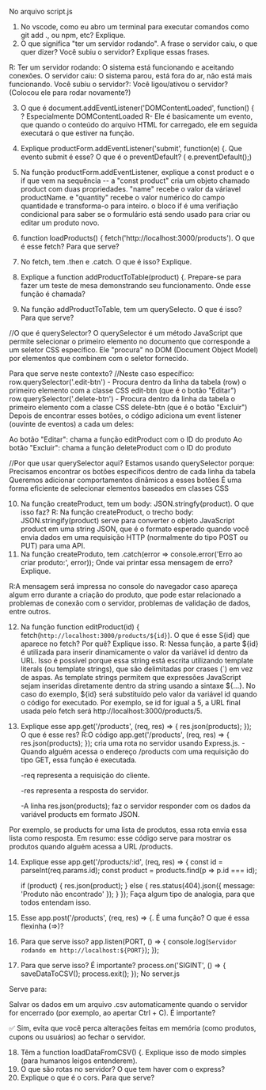 No arquivo script.js

1) No vscode, como eu abro um terminal para executar comandos como git add ., ou npm, etc? Explique.
2) O que significa "ter um servidor rodando". A frase o servidor caiu, o que quer dizer? Você subiu o servidor? Explique essas frases.

R: Ter um servidor rodando: O sistema está funcionando e aceitando conexões.
O servidor caiu: O sistema parou, está fora do ar, não está mais funcionando.
Você subiu o servidor?: Você ligou/ativou o servidor? (Colocou ele para rodar novamente?)

3) O que é document.addEventListener('DOMContentLoaded', function() { ? Especialmente DOMContentLoaded
R- Ele é basicamente um evento, que quando o conteúdo do arquivo HTML for carregado, ele em seguida executará o que estiver na função.

4) Explique  productForm.addEventListener('submit', function(e) {. Que evento submit é esse? O que é o preventDefault? ( e.preventDefault();)
5) Na função productForm.addEventListener, explique a const product e o if que vem na sequência
 -- a "const product" cria um objeto chamado product com duas propriedades. "name" recebe o valor da váriavel productName. e "quantity" recebe o valor numérico do campo quantidade e transforma-o para inteiro. o bloco if é uma verifiação condicional para saber se o formulário está sendo usado para criar ou editar um produto novo.

6)  function loadProducts() {
        fetch('http://localhost:3000/products'). O que é esse fetch? Para que serve?
7) No fetch, tem .then e .catch. O que é isso? Explique.
8) Explique a function addProductToTable(product) {. Prepare-se para fazer um teste de mesa demonstrando seu funcionamento. Onde esse função é chamada?
9) Na função addProductToTable, tem um querySelecto. O que é isso? Para que serve?

//O que é querySelector? 
O querySelector é um método JavaScript que permite selecionar o primeiro elemento no documento que corresponde a um seletor CSS específico. Ele "procura" no DOM (Document Object Model) por elementos que combinem com o seletor fornecido.

Para que serve neste contexto?
//Neste caso específico:
  row.querySelector('.edit-btn') - Procura dentro da linha da tabela (row) o primeiro elemento com a classe CSS edit-btn (que é o botão "Editar")
  row.querySelector('.delete-btn') - Procura dentro da linha da tabela o primeiro elemento com a classe CSS delete-btn (que é o botão "Excluir")
  Depois de encontrar esses botões, o código adiciona um event listener (ouvinte de eventos) a cada um deles:

Ao botão "Editar": chama a função editProduct com o ID do produto
Ao botão "Excluir": chama a função deleteProduct com o ID do produto

//Por que usar querySelector aqui?
Estamos usando querySelector porque:
Precisamos encontrar os botões específicos dentro de cada linha da tabela
Queremos adicionar comportamentos dinâmicos a esses botões
É uma forma eficiente de selecionar elementos baseados em classes CSS

10) Na função createProduct, tem um body: JSON.stringfy(product). O que isso faz?
    R: Na função createProduct, o trecho body: JSON.stringify(product) serve para converter o objeto JavaScript product em uma string JSON, que é o formato esperado quando você envia dados em uma requisição HTTP (normalmente do tipo POST ou PUT) para uma API.
11) Na função createProduto, tem .catch(error => console.error('Erro ao criar produto:', error)); Onde vai printar essa mensagem de erro? Explique.

R:A mensagem será impressa no console do navegador caso apareça algum erro durante a criação do produto, que pode estar relacionado a problemas de conexão com o servidor, problemas de validação de dados, entre outros.

12) Na função function editProduct(id) {
        fetch(`http://localhost:3000/products/${id}`). O que é esse S{id} que aparece no fetch? Por quê? Explique isso.
    R: Nessa função, a parte \${id} é utilizada para inserir dinamicamente o valor da variável id dentro da URL. Isso é possível porque essa string está escrita utilizando template literals (ou template strings), que são delimitadas por crases (`) em vez de aspas.
    As template strings permitem que expressões JavaScript sejam inseridas diretamente dentro da string usando a sintaxe ${...}. No caso do exemplo, ${id} será substituído pelo valor da variável id quando o código for executado. Por exemplo, se id for igual a 5, a URL final usada pelo fetch será http://localhost:3000/products/5.    
    
13) Explique esse app.get('/products', (req, res) => {
    res.json(products);
});
O que é esse res? 
R:O código app.get('/products', (req, res) => { res.json(products); }); cria uma rota no servidor usando Express.js.
    -Quando alguém acessa o endereço /products com uma requisição do tipo GET, essa função é executada.

    -req representa a requisição do cliente.

    -res representa a resposta do servidor.

    -A linha res.json(products); faz o servidor responder com os dados da variável products em formato JSON.

Por exemplo, se products for uma lista de produtos, essa rota envia essa lista como resposta.
Em resumo: esse código serve para mostrar os produtos quando alguém acessa a URL /products.

14) Explique esse app.get('/products/:id', (req, res) => {
    const id = parseInt(req.params.id);
    const product = products.find(p => p.id === id);

    if (product) {
        res.json(product);
    } else {
        res.status(404).json({ message: 'Produto não encontrado' });
    }
});
Faça algum tipo de analogia, para que todos entendam isso.
15) Esse app.post('/products', (req, res) => {. É uma função? O que é essa flexinha (=>)?
16) Para que serve isso?
     app.listen(PORT, () => {
    console.log(`Servidor rodando em http://localhost:${PORT}`);
});

17) Para que serve isso? É importante?
 process.on('SIGINT', () => {
    saveDataToCSV();
    process.exit();
});
No server.js

Serve para:

Salvar os dados em um arquivo .csv automaticamente quando o servidor for encerrado (por exemplo, ao apertar Ctrl + C).
É importante?

✅ Sim, evita que você perca alterações feitas em memória (como produtos, cupons ou usuários) ao fechar o servidor.

18) Têm a function loadDataFromCSV() {. Explique isso de modo simples (para humanos leigos entenderem).
19) O que são rotas no servidor? O que tem haver com o express?
20) Explique o que é o cors. Para que serve? 
